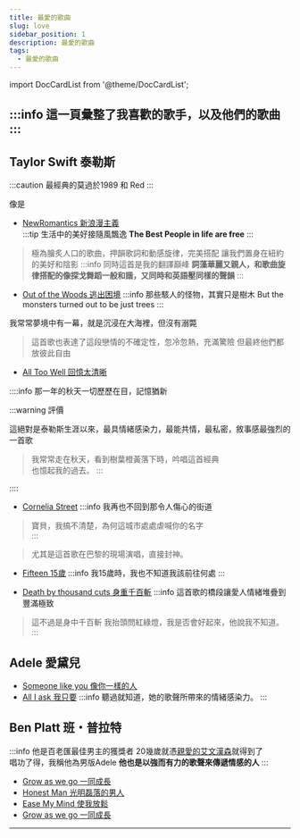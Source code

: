 ```yaml
---
title: 最愛的歌曲
slug: love
sidebar_position: 1
description: 最愛的歌曲
tags:
  - 最愛的歌曲
---
```


import DocCardList from '@theme/DocCardList';

:::info 這一頁彙整了我喜歡的歌手，以及他們的歌曲
:::
----
## Taylor Swift 泰勒斯
:::caution 最經典的莫過於1989 和 Red
:::


像是 
* [NewRomantics 新浪漫主義](/translate/Taylor%20Swift/1989/New%20Romantics)  
:::tip 生活中的美好接隨風飄逸
**The Best People in life are free**
:::
> 極為膾炙人口的歌曲，押韻歌詞和動感旋律，完美搭配
> 讓我們置身在紐約的美好和陰影
:::info 同時這首是我的翻譯巔峰
**詞藻華麗又親人，和歌曲旋律搭配的像探戈舞蹈一般和諧，又同時和英語壓同樣的聲韻**
:::

* [Out of the Woods 逃出困境](/translate/Taylor%20Swift/1989/Out%20of%20the%20woods)
:::info 那些駭人的怪物，其實只是樹木
But the monsters turned out to be just trees
:::

我常常夢境中有一幕，就是沉浸在大海裡，但沒有溺斃
>這首歌也表達了這段戀情的不確定性，忽冷忽熱，充滿驚險
>但最終他們都放彼此自由

* [All Too Well 回憶太清晰](/translate/Taylor%20Swift/Red/All%20Too%20Well)

::::info 那一年的秋天一切歷歷在目，記憶猶新

:::warning 評價

這絕對是泰勒斯生涯以來，最具情緒感染力，最能共情，最私密，敘事感最強烈的一首歌

>我常常走在秋天，看到樹葉橙黃落下時，吟唱這首經典  
>也憶起我的過去。
:::

::::



* [Cornelia Street](/translate/Taylor%20Swift/Lover/Cornelia%20Street)
:::info 我再也不回到那令人傷心的街道
>寶貝，我搞不清楚，為何這城市處處虐喊你的名字  
:::

  >尤其是這首歌在巴黎的現場演唱，直接封神。


* [Fifteen 15歲](/translate/Taylor%20Swift/Fearless/Fifteen)
:::info 我15歲時，我也不知道我該前往何處
:::

* [Death by thousand cuts 身重千百斬](/translate/Taylor%20Swift/Lover/Death%20by%20thousand%20cuts)
:::info 這首歌的橋段讓愛人情緒堆疊到豐滿極致
>這不過是身中千百斬
>我抬頭問紅綠燈，我是否會好起來，他說我不知道。
::: 



## Adele 愛黛兒
* [Someone like you 像你一樣的人](/translate/Adele/Someone%20Like%20you)
* [All I ask 我只要](/translate/Adele/All%20I%20ask)
:::info 聽過就知道，她的歌聲所帶來的情緒感染力。
:::

## Ben Platt 班・普拉特
:::info 他是百老匯最佳男主的獲獎者
20幾歲就憑[親愛的艾文漢森](https://www.google.com/search?q=dear+evan+hansen)就得到了  
唱功了得，我稱他為男版Adele
**他也是以強而有力的歌聲來傳遞情感的人**
:::

* [Grow as we go 一同成長](/translate/Ben%20Platt/Grow%20as%20we%20go)
* [Honest Man 光明磊落的男人](/translate/Ben%20Platt/Honest%20Man)
* [Ease My Mind 使我放鬆](/translate/Ben%20Platt/Ease%20My%20Mind)
* [Grow as we go 一同成長](/translate/Ben%20Platt/Grow%20as%20we%20go)

----
<DocCardList />
